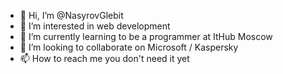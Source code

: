 - 👋 Hi, I’m @NasyrovGlebit
- 👀 I’m interested in web development
- 🌱 I’m currently learning to be a programmer at ItHub Moscow
- 💞️ I’m looking to collaborate on Microsoft / Kaspersky
- 📫 How to reach me you don't need it yet

<!---
NasyrovGlebit/NasyrovGlebit is a ✨ special ✨ repository because its `README.md` (this file) appears on your GitHub profile.
You can click the Preview link to take a look at your changes.
--->

